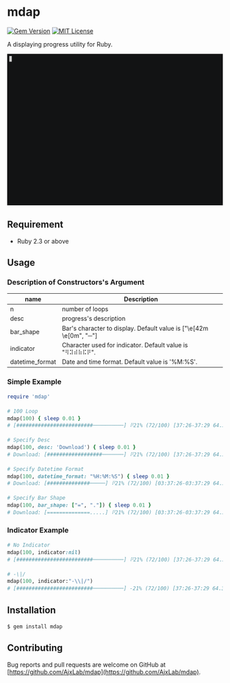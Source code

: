 mdap
====

[![Gem Version](https://badge.fury.io/rb/mdap.svg)](https://rubygems.org/gems/mdap/)
[![MIT License](http://img.shields.io/badge/license-MIT-blue.svg?style=flat)](LICENSE.txt)


A displaying progress utility for Ruby.

![](demo.gif)


## Requirement
- Ruby 2.3 or above


## Usage
### Description of Constructors's Argument
name            |Description
----------------|-------------------------------------------------------------------
n               | number of loops
desc            | progress's description
bar_shape       | Bar's character to display. Default value is ["\e[42m \e[0m", "─"]
indicator       | Character used for indicator. Default value is "⠻⠽⠾⠷⠯⠟".
datetime_format | Date and time format. Default value is '%M:%S'.

### Simple Example
```ruby
require 'mdap'

# 100 Loop
mdap(100) { sleep 0.01 }
# [#########################──────────] ⠟21% (72/100) [37:26-37:29 64.371566it/s]

# Specify Desc
mdap(100, desc: 'Download') { sleep 0.01 }
# Download: [##################───────] ⠟21% (72/100) [37:26-37:29 64.371566it/s]

# Specify Datetime Format
mdap(100, datetime_format: "%H:%M:%S") { sleep 0.01 }
# Download: [##############─────] ⠟21% (72/100) [03:37:26-03:37:29 64.371566it/s]

# Specify Bar Shape
mdap(100, bar_shape: ["=", "."]) { sleep 0.01 }
# Download: [==============.....] ⠟21% (72/100) [03:37:26-03:37:29 64.371566it/s]
```

### Indicator Example
```ruby
# No Indicator
mdap(100, indicator:nil)
# [#########################──────────] ⠟21% (72/100) [37:26-37:29 64.371566it/s]

# -\|/
mdap(100, indicator:"-\\|/")
# [#########################──────────] -21% (72/100) [37:26-37:29 64.371566it/s]
```


## Installation
```sh
$ gem install mdap
```


## Contributing
Bug reports and pull requests are welcome on GitHub at [https://github.com/AjxLab/mdap](https://github.com/AjxLab/mdap).
